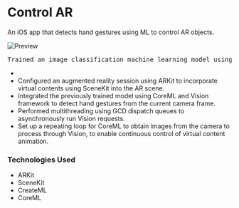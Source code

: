 <h1>Control AR</h1>
<p>An iOS app that detects hand gestures using ML to control AR objects.</p>
<p><img src="&lt;img src=&quot;https://imgur.com/Q9fVrzR&quot; alt=&quot;&quot; /&gt;" alt="Preview" /></p>
<pre><code></code>Trained an image classification machine learning model using CreateML to detect hand gestures.</pre>
<ul>
<li></li>
<li>
<div>Configured an augmented reality session using ARKit to incorporate virtual contents using SceneKit into the AR scene.&nbsp;</div>
</li>
<li>
<div>Integrated the previously trained model using CoreML and Vision framework to detect hand gestures from the current camera frame.</div>
</li>
<li>
<div>Performed multithreading using GCD dispatch queues to asynchronously run Vision requests.</div>
</li>
<li>
<div>Set up a repeating loop for CoreML to obtain images from the camera to process through Vision, to enable continuous control of virtual content animation.&nbsp;</div>
</li>
</ul>
<h3><strong>Technologies Used</strong></h3>
<ul>
<li>ARKit</li>
<li>SceneKit</li>
<li>CreateML</li>
<li>CoreML</li>
</ul>
